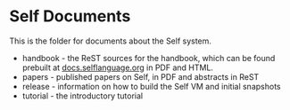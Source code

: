 Self Documents
==============

This is the folder for documents about the Self system.

* handbook - the ReST sources for the handbook, which can be found prebuilt at [docs.selflanguage.org](http://docs.selflanguage.org) in PDF and HTML.
* papers - published papers on Self, in PDF and abstracts in ReST
* release - information on how to build the Self VM and initial snapshots
* tutorial - the introductory tutorial

